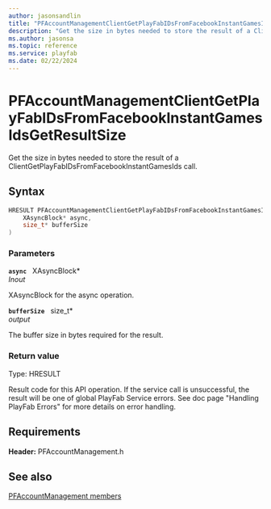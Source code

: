 ```yaml
---
author: jasonsandlin
title: "PFAccountManagementClientGetPlayFabIDsFromFacebookInstantGamesIdsGetResultSize"
description: "Get the size in bytes needed to store the result of a ClientGetPlayFabIDsFromFacebookInstantGamesIds call."
ms.author: jasonsa
ms.topic: reference
ms.service: playfab
ms.date: 02/22/2024
---
```


# PFAccountManagementClientGetPlayFabIDsFromFacebookInstantGamesIdsGetResultSize  

Get the size in bytes needed to store the result of a ClientGetPlayFabIDsFromFacebookInstantGamesIds call.  

## Syntax  
  
```cpp
HRESULT PFAccountManagementClientGetPlayFabIDsFromFacebookInstantGamesIdsGetResultSize(  
    XAsyncBlock* async,  
    size_t* bufferSize  
)  
```  
  
### Parameters  
  
**`async`** &nbsp; XAsyncBlock*  
*_Inout_*  
  
XAsyncBlock for the async operation.  
  
**`bufferSize`** &nbsp; size_t*  
*output*  
  
The buffer size in bytes required for the result.  
  
  
### Return value
Type: HRESULT
  
Result code for this API operation. If the service call is unsuccessful, the result will be one of global PlayFab Service errors. See doc page "Handling PlayFab Errors" for more details on error handling.
  
  
## Requirements  
  
**Header:** PFAccountManagement.h
  
## See also  
[PFAccountManagement members](../pfaccountmanagement_members.md)  

  
  
